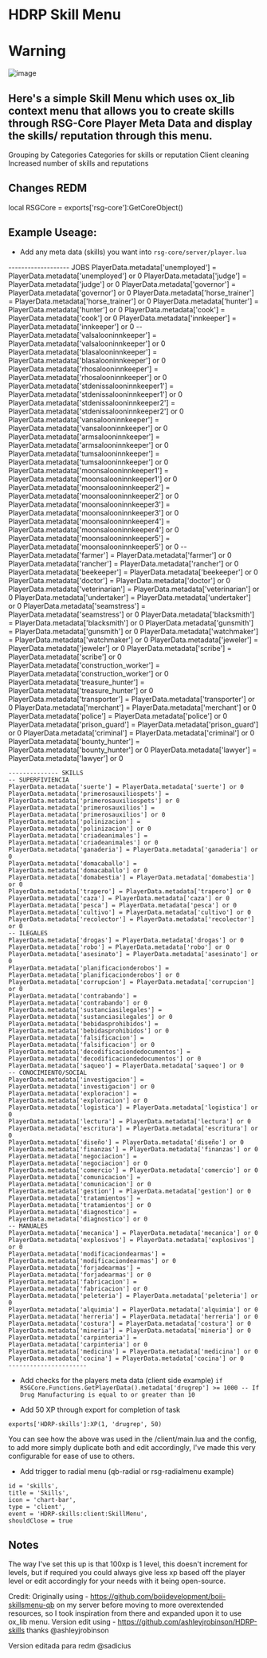 # HDRP Skill Menu
# Warning

![image](https://github.com/Sadicius/HDRP-skills/assets/124639760/a357593a-08b8-4323-80c9-17ceadae6e59)


Here's a simple Skill Menu which uses ox_lib context menu that allows you to create skills through RSG-Core Player Meta Data and display the skills/ reputation through this menu.
- 
Grouping by Categories
Categories for skills or reputation
Client cleaning
Increased number of skills and reputations

## Changes REDM 

local RSGCore = exports['rsg-core']:GetCoreObject() 

## Example Useage:

- Add any meta data (skills) you want into `rsg-core/server/player.lua` 


------------------- JOBS
    PlayerData.metadata['unemployed'] = PlayerData.metadata['unemployed'] or 0
    PlayerData.metadata['judge'] = PlayerData.metadata['judge'] or 0
    PlayerData.metadata['governor'] = PlayerData.metadata['governor'] or 0
    PlayerData.metadata['horse_trainer'] = PlayerData.metadata['horse_trainer'] or 0
    PlayerData.metadata['hunter'] = PlayerData.metadata['hunter'] or 0
    PlayerData.metadata['cook'] = PlayerData.metadata['cook'] or 0
    PlayerData.metadata['innkeeper'] = PlayerData.metadata['innkeeper'] or 0
    --
    PlayerData.metadata['valsalooninnkeeper'] = PlayerData.metadata['valsalooninnkeeper'] or 0
    PlayerData.metadata['blasalooninnkeeper'] = PlayerData.metadata['blasalooninnkeeper'] or 0
    PlayerData.metadata['rhosalooninnkeeper'] = PlayerData.metadata['rhosalooninnkeeper'] or 0
    PlayerData.metadata['stdenissalooninnkeeper1'] = PlayerData.metadata['stdenissalooninnkeeper1'] or 0
    PlayerData.metadata['stdenissalooninnkeeper2'] = PlayerData.metadata['stdenissalooninnkeeper2'] or 0
    PlayerData.metadata['vansalooninnkeeper'] = PlayerData.metadata['vansalooninnkeeper'] or 0
    PlayerData.metadata['armsalooninnkeeper'] = PlayerData.metadata['armsalooninnkeeper'] or 0
    PlayerData.metadata['tumsalooninnkeeper'] = PlayerData.metadata['tumsalooninnkeeper'] or 0
    PlayerData.metadata['moonsalooninnkeeper1'] = PlayerData.metadata['moonsalooninnkeeper1'] or 0
    PlayerData.metadata['moonsalooninnkeeper2'] = PlayerData.metadata['moonsalooninnkeeper2'] or 0
    PlayerData.metadata['moonsalooninnkeeper3'] = PlayerData.metadata['moonsalooninnkeeper3'] or 0
    PlayerData.metadata['moonsalooninnkeeper4'] = PlayerData.metadata['moonsalooninnkeeper4'] or 0
    PlayerData.metadata['moonsalooninnkeeper5'] = PlayerData.metadata['moonsalooninnkeeper5'] or 0
    --
    PlayerData.metadata['farmer'] = PlayerData.metadata['farmer'] or 0
    PlayerData.metadata['rancher'] = PlayerData.metadata['rancher'] or 0
    PlayerData.metadata['beekeeper'] = PlayerData.metadata['beekeeper'] or 0
    PlayerData.metadata['doctor'] = PlayerData.metadata['doctor'] or 0
    PlayerData.metadata['veterinarian'] = PlayerData.metadata['veterinarian'] or 0
    PlayerData.metadata['undertaker'] = PlayerData.metadata['undertaker'] or 0
    PlayerData.metadata['seamstress'] = PlayerData.metadata['seamstress'] or 0
    PlayerData.metadata['blacksmith'] = PlayerData.metadata['blacksmith'] or 0
    PlayerData.metadata['gunsmith'] = PlayerData.metadata['gunsmith'] or 0
    PlayerData.metadata['watchmaker'] = PlayerData.metadata['watchmaker'] or 0
    PlayerData.metadata['jeweler'] = PlayerData.metadata['jeweler'] or 0
    PlayerData.metadata['scribe'] = PlayerData.metadata['scribe'] or 0
    PlayerData.metadata['construction_worker'] = PlayerData.metadata['construction_worker'] or 0
    PlayerData.metadata['treasure_hunter'] = PlayerData.metadata['treasure_hunter'] or 0
    PlayerData.metadata['transporter'] = PlayerData.metadata['transporter'] or 0
    PlayerData.metadata['merchant'] = PlayerData.metadata['merchant'] or 0
    PlayerData.metadata['police'] = PlayerData.metadata['police'] or 0
    PlayerData.metadata['prison_guard'] = PlayerData.metadata['prison_guard'] or 0
    PlayerData.metadata['criminal'] = PlayerData.metadata['criminal'] or 0
    PlayerData.metadata['bounty_hunter'] = PlayerData.metadata['bounty_hunter'] or 0
    PlayerData.metadata['lawyer'] = PlayerData.metadata['lawyer'] or 0
    
    -------------- SKILLS
    -- SUPERFIVIENCIA
    PlayerData.metadata['suerte'] = PlayerData.metadata['suerte'] or 0
    PlayerData.metadata['primerosauxiliospets'] = PlayerData.metadata['primerosauxiliospets'] or 0
    PlayerData.metadata['primerosauxilios'] = PlayerData.metadata['primerosauxilios'] or 0
    PlayerData.metadata['polinizacion'] = PlayerData.metadata['polinizacion'] or 0
    PlayerData.metadata['criadeanimales'] = PlayerData.metadata['criadeanimales'] or 0
    PlayerData.metadata['ganaderia'] = PlayerData.metadata['ganaderia'] or 0
    PlayerData.metadata['domacaballo'] = PlayerData.metadata['domacaballo'] or 0
    PlayerData.metadata['domabestia'] = PlayerData.metadata['domabestia'] or 0
    PlayerData.metadata['trapero'] = PlayerData.metadata['trapero'] or 0
    PlayerData.metadata['caza'] = PlayerData.metadata['caza'] or 0
    PlayerData.metadata['pesca'] = PlayerData.metadata['pesca'] or 0
    PlayerData.metadata['cultivo'] = PlayerData.metadata['cultivo'] or 0
    PlayerData.metadata['recolector'] = PlayerData.metadata['recolector'] or 0
    -- ILEGALES
    PlayerData.metadata['drogas'] = PlayerData.metadata['drogas'] or 0
    PlayerData.metadata['robo'] = PlayerData.metadata['robo'] or 0
    PlayerData.metadata['asesinato'] = PlayerData.metadata['asesinato'] or 0
    PlayerData.metadata['planificacionderobos'] = PlayerData.metadata['planificacionderobos'] or 0
    PlayerData.metadata['corrupcion'] = PlayerData.metadata['corrupcion'] or 0
    PlayerData.metadata['contrabando'] = PlayerData.metadata['contrabando'] or 0
    PlayerData.metadata['sustanciasilegales'] = PlayerData.metadata['sustanciasilegales'] or 0
    PlayerData.metadata['bebidasprohibidos'] = PlayerData.metadata['bebidasprohibidos'] or 0
    PlayerData.metadata['falsificacion'] = PlayerData.metadata['falsificacion'] or 0
    PlayerData.metadata['decodificaciondedocumentos'] = PlayerData.metadata['decodificaciondedocumentos'] or 0
    PlayerData.metadata['saqueo'] = PlayerData.metadata['saqueo'] or 0
    -- CONOCIMIENTO/SOCIAL
    PlayerData.metadata['investigacion'] = PlayerData.metadata['investigacion'] or 0
    PlayerData.metadata['exploracion'] = PlayerData.metadata['exploracion'] or 0
    PlayerData.metadata['logistica'] = PlayerData.metadata['logistica'] or 0
    PlayerData.metadata['lectura'] = PlayerData.metadata['lectura'] or 0
    PlayerData.metadata['escritura'] = PlayerData.metadata['escritura'] or 0
    PlayerData.metadata['diseño'] = PlayerData.metadata['diseño'] or 0
    PlayerData.metadata['finanzas'] = PlayerData.metadata['finanzas'] or 0
    PlayerData.metadata['negociacion'] = PlayerData.metadata['negociacion'] or 0
    PlayerData.metadata['comercio'] = PlayerData.metadata['comercio'] or 0
    PlayerData.metadata['comunicacion'] = PlayerData.metadata['comunicacion'] or 0
    PlayerData.metadata['gestion'] = PlayerData.metadata['gestion'] or 0
    PlayerData.metadata['tratamientos'] = PlayerData.metadata['tratamientos'] or 0
    PlayerData.metadata['diagnostico'] = PlayerData.metadata['diagnostico'] or 0
    -- MANUALES
    PlayerData.metadata['mecanica'] = PlayerData.metadata['mecanica'] or 0
    PlayerData.metadata['explosivos'] = PlayerData.metadata['explosivos'] or 0
    PlayerData.metadata['modificaciondearmas'] = PlayerData.metadata['modificaciondearmas'] or 0
    PlayerData.metadata['forjadearmas'] = PlayerData.metadata['forjadearmas'] or 0
    PlayerData.metadata['fabricacion'] = PlayerData.metadata['fabricacion'] or 0
    PlayerData.metadata['peleteria'] = PlayerData.metadata['peleteria'] or 0
    PlayerData.metadata['alquimia'] = PlayerData.metadata['alquimia'] or 0
    PlayerData.metadata['herreria'] = PlayerData.metadata['herreria'] or 0
    PlayerData.metadata['costura'] = PlayerData.metadata['costura'] or 0
    PlayerData.metadata['mineria'] = PlayerData.metadata['mineria'] or 0
    PlayerData.metadata['carpinteria'] = PlayerData.metadata['carpinteria'] or 0
    PlayerData.metadata['medicina'] = PlayerData.metadata['medicina'] or 0
    PlayerData.metadata['cocina'] = PlayerData.metadata['cocina'] or 0
    ----------------------

- Add checks for the players meta data (client side example)
`if RSGCore.Functions.GetPlayerData().metadata['drugrep'] >= 1000 -- If Drug Manufacturing is equal to or greater than 10`

- Add 50 XP through export for completion of task

`exports['HDRP-skills']:XP(1, 'drugrep', 50)`

You can see how the above was used in the /client/main.lua and the config, to add more simply duplicate both and edit accordingly, I've made this very configurable for ease of use to others.

- Add trigger to radial menu (qb-radial or rsg-radialmenu example)

```
id = 'skills',
title = 'Skills',
icon = 'chart-bar',
type = 'client',
event = 'HDRP-skills:client:SkillMenu',
shouldClose = true
```

## Notes
The way I've set this up is that 100xp is 1 level, this doesn't increment for levels, but if required you could always give less xp based off the player level or edit accordingly for your needs with it being open-source.

Credit:
Originally using - https://github.com/boiidevelopment/boii-skillsmenu-qb on my server before moving to more overextended resources, so I took inspiration from there and expanded upon it to use ox_lib menu.
Version edit using - https://github.com/ashleyjrobinson/HDRP-skills  thanks @ashleyjrobinson

Version editada para redm @sadicius
